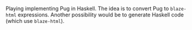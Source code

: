Playing implementing Pug in Haskell. The idea is to convert Pug to `blaze-html`
expressions. Another possibility would be to generate Haskell code (which use
`blaze-html`).
